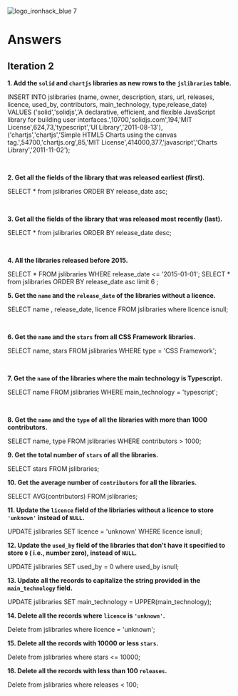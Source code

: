 ![logo_ironhack_blue 7](https://user-images.githubusercontent.com/23629340/40541063-a07a0a8a-601a-11e8-91b5-2f13e4e6b441.png)

# Answers

## Iteration 2

**1. Add the `solid` and `chartjs` libraries as new rows to the `jslibraries` table.**

<!-- Your Query Goes Here -->
 INSERT INTO jslibraries (name, owner, description, stars, url, releases, licence, used_by, contributors, main_technology, type,release_date) VALUES ('solid','solidjs','A declarative, efficient, and flexible JavaScript library for building user interfaces.',10700,'solidjs.com',194,'MIT License',624,73,'typescript','UI Library','2011-08-13'),('chartjs','chartjs','Simple HTML5 Charts using the canvas tag.',54700,'chartjs.org',85,'MIT License',414000,377,'javascript','Charts Library','2011-11-02');

<br>

**2. Get all the fields of the library that was released earliest (first).**

<!-- Your Query Goes Here -->
SELECT * from jslibraries ORDER BY release_date asc;

<br>

**3. Get all the fields of the library that was released most recently (last).**

<!-- Your Query Goes Here -->
SELECT * from jslibraries ORDER BY release_date desc;

<br>

**4. All the libraries released before 2015.**

<!-- Your Query Goes Here -->
   SELECT * FROM jslibraries WHERE release_date <= '2015-01-01';
   SELECT * from jslibraries ORDER BY release_date asc limit 6  ;
<br>

**5. Get the `name` and the `release_date` of the libraries without a licence.**

<!-- Your Query Goes Here -->
   SELECT name , release_date, licence FROM jslibraries  where licence isnull;

<br>

**6. Get the `name` and the `stars` from all CSS Framework libraries.**

<!-- Your Query Goes Here -->
   SELECT name, stars FROM jslibraries WHERE type = 'CSS Framework';

<br>

**7. Get the `name` of the libraries where the main technology is Typescript.**

<!-- Your Query Goes Here -->
   SELECT name FROM jslibraries WHERE main_technology = 'typescript';

<br>

**8. Get the `name` and the `type` of all the libraries with more than 1000 contributors.**

<!-- Your Query Goes Here -->
SELECT name, type FROM jslibraries WHERE contributors > 1000;
<br>

**9. Get the total number of `stars` of all the libraries.**

<!-- Your Query Goes Here -->
SELECT stars FROM jslibraries;
<br>

**10. Get the average number of `contributors` for all the libraries.**

<!-- Your Query Goes Here -->
SELECT AVG(contributors) FROM jslibraries;
<br>

**11. Update the `licence` field of the libriaries without a licence to store `'unknown'` instead of `NULL`.**

UPDATE jslibraries SET licence = 'unknown' WHERE licence isnull;
<br>

**12. Update the `used_by` field of the libraries that don't have it specified to store `0` ( i.e., number zero), instead of `NULL`.**

<!-- Your Query Goes Here -->
 UPDATE jslibraries SET used_by = 0 where used_by isnull;
<br>

**13. Update all the records to capitalize the string provided in the `main_technology` field.**

<!-- Your Query Goes Here -->
UPDATE jslibraries SET main_technology = UPPER(main_technology);
<br>

**14. Delete all the records where `licence` is `'unknown'`.**

<!-- Your Query Goes Here -->
Delete from jslibraries where licence = 'unknown';
<br>

**15. Delete all the records with 10000 or less `stars`.**

<!-- Your Query Goes Here -->
 Delete from jslibraries where stars <= 10000;
<br>

**16. Delete all the records with less than 100 `releases`.**

<!-- Your Query Goes Here -->
Delete from jslibraries where releases < 100;
<br>
